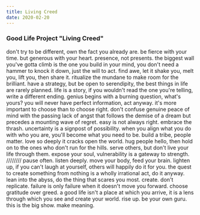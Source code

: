 ```yaml
---
title: Living Creed
date: 2020-02-20
---
```


### Good Life Project "Living Creed"

don't try to be different,
own the fact you already are. 
be fierce with your time. but
generous with your heart.
presence, not presents. 
the biggest wall you've gotta climb is the one you build in your mind, 
you don't need a hammer to knock it down, just the will to act.
find awe, let it shake you, melt you, lift you, then share it.
ritualize the mundane to make room for the brilliant.
have a strategy, but be open to serendipity, 
the best things in life are rarely planned. 
life is a story, if you wouldn't read the one you're telling,
write a different ending.
genius begins with a burning question, what's yours?
you will never have perfect information, act anyway.
it's more important to choose than to choose right.
don't confuse genuine peace of mind with the passing lack of angst that follows the demise of a dream but precedes a mounting wave of regret. 
easy is not always right.
embrace the thrash. 
uncertainty is a signpost of possibility.
when you align what you do with who you are,
you'll become what you need to be.
build a tribe, people matter.
love so deeply it cracks open the world. 
hug people hello, then hold on to the ones who don't run for the hills.
serve others, but don't live your life through them.
expose your soul, vulnerability is a gateway to strength.
//////// pause often. listen deeply.
move your body, feed your brain.
lighten up, if you can't laugh at yourself, others will happily do it for you.
the quest to create something from nothing is a wholly irrational act,
do it anyway. 
lean into the abyss, do the thing that scares you most.
create. don't replicate.
failure is only failure when it doesn't move you forward.
choose gratitude over greed.
a good life isn't a place at which you arrive, 
it is a lens through which you see and create your world.
rise up. be your own guru.
this is the big show.
make meaning.



